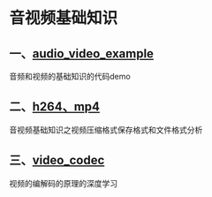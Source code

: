 # 音视频基础知识

## 一、[audio_video_example](https://chensongpoixs.github.io/caudio_video/)

音频和视频的基础知识的代码demo

## 二、[h264、mp4](https://github.com/chensongpoixs/cmp4_box_avi_flv/tree/master/mp4)

音视频基础知识之视频压缩格式保存格式和文件格式分析

## 三、[video_codec](https://chensongpoixs.github.io/cvideo_codec/)

视频的编解码的原理的深度学习
